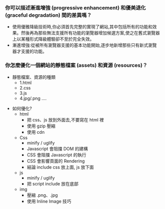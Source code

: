### 你可以描述漸進增強 (progressive enhancement) 和優美退化 (graceful degradation) 間的差異嗎？

-   使用優雅降級技術時,你必須首先完整的實現了網站,其中包括所有的功能和效果。然後再為那些無法支援所有功能的瀏覽器增加候選方案,使之在舊式瀏覽器上以某種形式降級體驗卻不至於完全失效。
-   漸進增強:從被所有瀏覽器支援的基本功能開始,逐步地新增那些只有新式瀏覽器才支援的功能。

### 你怎麼優化一個網站的靜態檔案 (assets) 和資源 (resources)？

-   靜態檔案、資源的種類
    -   1.html
    -   2.css
    -   3.js
    -   4.jpg/.png ....

*   如何優化?
    -   html
        -   把 css、js 放到外面去,不要寫在 html 裡
        -   使用 gzip 壓縮
        -   使用 cdn
    -   Css
        -   minify / uglify
        -   Javascript 會阻擋 DOM 的建構
        -   CSS 會阻擋 Javascript 的執行
        -   CSS 會影響頁面的 Rendering
        -   結論 include css 放上面, js 放下面
    -   js
        -   minify / uglify
        -   把 script include 放在底部
    -   img
        -   壓縮 .png、.jpg
        -   使用 Inline Image 技巧
